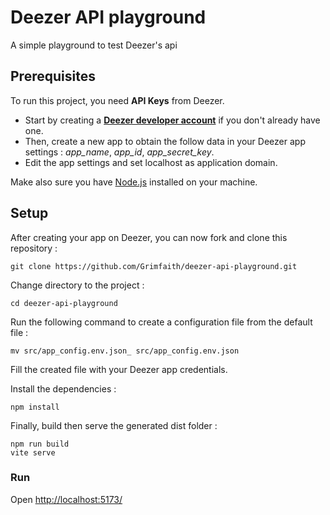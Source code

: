 # Deezer API playground
A simple playground to test Deezer's api

## Prerequisites

To run this project, you need **API Keys** from Deezer.

- Start by creating a **[Deezer developer account](https://developers.deezer.com/)** if you don't already have one.
- Then, create a new app to obtain the follow data in your Deezer app settings : *app_name*, *app_id*, 
*app_secret_key*.
- Edit the app settings and set localhost as application domain.

Make also sure you have [Node.js](https://nodejs.org/) installed on your machine.

## Setup

After creating your app on Deezer, you can now fork and clone this repository :
```codeowners 
git clone https://github.com/Grimfaith/deezer-api-playground.git
```

Change directory to the project :
```codeowners
cd deezer-api-playground
```

Run the following command to create a configuration file from the default file :
```codeowners
mv src/app_config.env.json_ src/app_config.env.json
```

Fill the created file with your Deezer app credentials.

Install the dependencies :
```codeowners
npm install
```

Finally, build then serve the generated dist folder : 
```codeowners
npm run build
vite serve
```


### Run
Open [http://localhost:5173/](http://localhost:5173)

